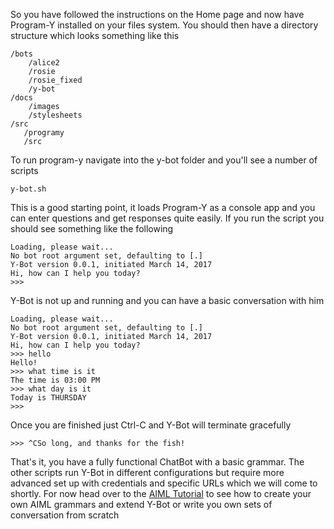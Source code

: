 So you have followed the instructions on the Home page and now have Program-Y installed on your files system. You should then have a directory structure which looks something like this

    /bots
        /alice2
        /rosie
        /rosie_fixed
        /y-bot
    /docs
        /images
        /stylesheets
    /src
       /programy
       /src

To run program-y navigate into the y-bot folder and you'll see a number of scripts

    y-bot.sh 

This is a good starting point, it loads Program-Y as a console app and you can enter questions and get responses quite easily. If you run the script you should see something like the following

    Loading, please wait...
    No bot root argument set, defaulting to [.]
    Y-Bot version 0.0.1, initiated March 14, 2017
    Hi, how can I help you today?
    >>> 

Y-Bot is not up and running and you can have a basic conversation with him

    Loading, please wait...
    No bot root argument set, defaulting to [.]
    Y-Bot version 0.0.1, initiated March 14, 2017
    Hi, how can I help you today?
    >>> hello 
    Hello!
    >>> what time is it
    The time is 03:00 PM
    >>> what day is it
    Today is THURSDAY
    >>> 

Once you are finished just Ctrl-C and Y-Bot will terminate gracefully

    >>> ^CSo long, and thanks for the fish!

That's it, you have a fully functional ChatBot with a basic grammar. The other scripts run Y-Bot in different configurations but require more advanced set up with credentials and specific URLs which we will come to shortly. For now head over to the [AIML Tutorial](https://github.com/keiffster/program-y/wiki/AIML-Tutorial) to see how to create your own AIML grammars and extend Y-Bot or write you own sets of conversation from scratch


